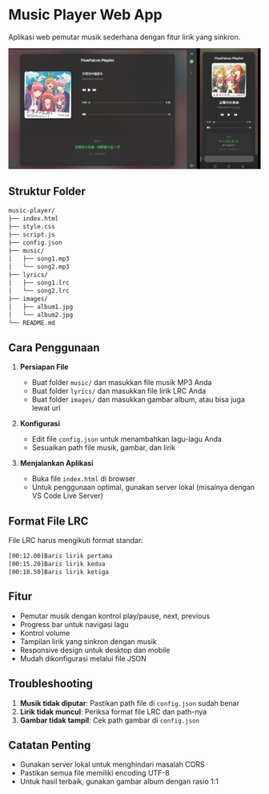 # Music Player Web App

Aplikasi web pemutar musik sederhana dengan fitur lirik yang sinkron.

![ss](ss.jpg)

## Struktur Folder

```
music-player/
├── index.html
├── style.css
├── script.js
├── config.json
├── music/
│   ├── song1.mp3
│   └── song2.mp3
├── lyrics/
│   ├── song1.lrc
│   └── song2.lrc
├── images/
│   ├── album1.jpg
│   └── album2.jpg
└── README.md
```

## Cara Penggunaan

1. **Persiapan File**
   - Buat folder `music/` dan masukkan file musik MP3 Anda
   - Buat folder `lyrics/` dan masukkan file lirik LRC Anda
   - Buat folder `images/` dan masukkan gambar album, atau bisa juga lewat url


2. **Konfigurasi**
   - Edit file `config.json` untuk menambahkan lagu-lagu Anda
   - Sesuaikan path file musik, gambar, dan lirik

3. **Menjalankan Aplikasi**
   - Buka file `index.html` di browser
   - Untuk penggunaan optimal, gunakan server lokal (misalnya dengan VS Code Live Server)

## Format File LRC

File LRC harus mengikuti format standar:
```
[00:12.00]Baris lirik pertama
[00:15.20]Baris lirik kedua
[00:18.50]Baris lirik ketiga
```

## Fitur

- Pemutar musik dengan kontrol play/pause, next, previous
- Progress bar untuk navigasi lagu
- Kontrol volume
- Tampilan lirik yang sinkron dengan musik
- Responsive design untuk desktop dan mobile
- Mudah dikonfigurasi melalui file JSON

## Troubleshooting

1. **Musik tidak diputar**: Pastikan path file di `config.json` sudah benar
2. **Lirik tidak muncul**: Periksa format file LRC dan path-nya
3. **Gambar tidak tampil**: Cek path gambar di `config.json`

## Catatan Penting

- Gunakan server lokal untuk menghindari masalah CORS
- Pastikan semua file memiliki encoding UTF-8
- Untuk hasil terbaik, gunakan gambar album dengan rasio 1:1